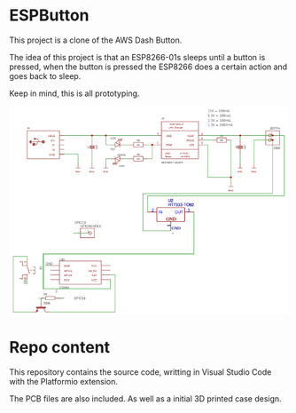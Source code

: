 # ESPButton

This project is a clone of the AWS Dash Button. 

The idea of this project is that an ESP8266-01s sleeps until a button is pressed, when the button is pressed the ESP8266 does a certain action and goes back to sleep.

Keep in mind, this is all prototyping.

![ESPButton Schematic](ESPButton-schematic.png "ESPButon Schematic")

# Repo content
This repository contains the source code, writting in Visual Studio Code with the Platformio extension. 

The PCB files are also included. As well as a initial 3D printed case design.

	